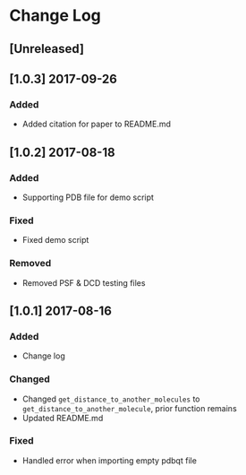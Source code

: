 # Change Log

## [Unreleased]

## [1.0.3] 2017-09-26
### Added
- Added citation for paper to README.md

## [1.0.2] 2017-08-18
### Added
- Supporting PDB file for demo script

### Fixed
- Fixed demo script

### Removed
- Removed PSF & DCD testing files  

## [1.0.1] 2017-08-16
### Added
- Change log

### Changed
- Changed `get_distance_to_another_molecules` to `get_distance_to_another_molecule`, prior function remains
- Updated README.md

### Fixed
- Handled error when importing empty pdbqt file 
